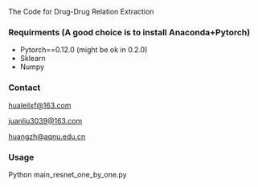 The Code for Drug-Drug Relation Extraction

### Requirments (A good choice is to install Anaconda+Pytorch)

- Pytorch==0.12.0 (might be ok in 0.2.0)
- Sklearn
- Numpy

### Contact
hualeilxf@163.com

juanliu3039@163.com

huangzh@aqnu.edu.cn

### Usage
Python main_resnet_one_by_one.py